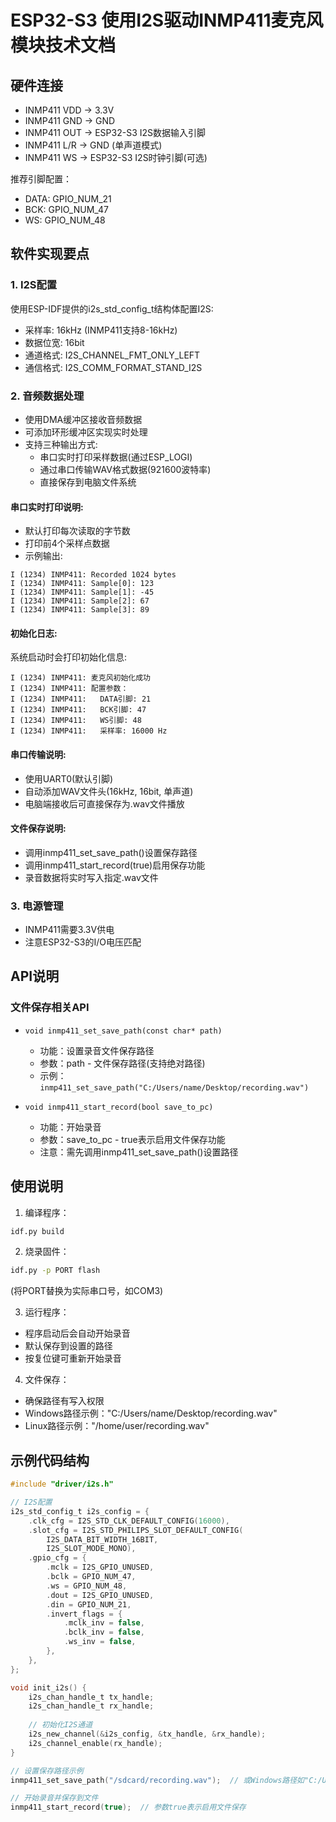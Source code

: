 # ESP32-S3 使用I2S驱动INMP411麦克风模块技术文档

## 硬件连接
- INMP411 VDD → 3.3V
- INMP411 GND → GND
- INMP411 OUT → ESP32-S3 I2S数据输入引脚
- INMP411 L/R → GND (单声道模式)
- INMP411 WS → ESP32-S3 I2S时钟引脚(可选)

推荐引脚配置：
- DATA: GPIO_NUM_21
- BCK: GPIO_NUM_47  
- WS: GPIO_NUM_48

## 软件实现要点

### 1. I2S配置
使用ESP-IDF提供的i2s_std_config_t结构体配置I2S:
- 采样率: 16kHz (INMP411支持8-16kHz)
- 数据位宽: 16bit
- 通道格式: I2S_CHANNEL_FMT_ONLY_LEFT
- 通信格式: I2S_COMM_FORMAT_STAND_I2S

### 2. 音频数据处理
- 使用DMA缓冲区接收音频数据
- 可添加环形缓冲区实现实时处理
- 支持三种输出方式:
  * 串口实时打印采样数据(通过ESP_LOGI)
  * 通过串口传输WAV格式数据(921600波特率)
  * 直接保存到电脑文件系统

#### 串口实时打印说明:
- 默认打印每次读取的字节数
- 打印前4个采样点数据
- 示例输出:
```
I (1234) INMP411: Recorded 1024 bytes
I (1234) INMP411: Sample[0]: 123  
I (1234) INMP411: Sample[1]: -45
I (1234) INMP411: Sample[2]: 67
I (1234) INMP411: Sample[3]: 89
```

#### 初始化日志:
系统启动时会打印初始化信息:
```
I (1234) INMP411: 麦克风初始化成功
I (1234) INMP411: 配置参数：
I (1234) INMP411:   DATA引脚: 21
I (1234) INMP411:   BCK引脚: 47 
I (1234) INMP411:   WS引脚: 48
I (1234) INMP411:   采样率: 16000 Hz
```

#### 串口传输说明:
- 使用UART0(默认引脚)
- 自动添加WAV文件头(16kHz, 16bit, 单声道)
- 电脑端接收后可直接保存为.wav文件播放

#### 文件保存说明:
- 调用inmp411_set_save_path()设置保存路径
- 调用inmp411_start_record(true)启用保存功能
- 录音数据将实时写入指定.wav文件

### 3. 电源管理
- INMP411需要3.3V供电
- 注意ESP32-S3的I/O电压匹配

## API说明

### 文件保存相关API
- `void inmp411_set_save_path(const char* path)`
  - 功能：设置录音文件保存路径
  - 参数：path - 文件保存路径(支持绝对路径)
  - 示例：`inmp411_set_save_path("C:/Users/name/Desktop/recording.wav")`

- `void inmp411_start_record(bool save_to_pc)`
  - 功能：开始录音
  - 参数：save_to_pc - true表示启用文件保存功能
  - 注意：需先调用inmp411_set_save_path()设置路径

## 使用说明

1. 编译程序：
```bash
idf.py build
```

2. 烧录固件：
```bash
idf.py -p PORT flash
```
(将PORT替换为实际串口号，如COM3)

3. 运行程序：
- 程序启动后会自动开始录音
- 默认保存到设置的路径
- 按复位键可重新开始录音

4. 文件保存：
- 确保路径有写入权限
- Windows路径示例："C:/Users/name/Desktop/recording.wav"
- Linux路径示例："/home/user/recording.wav"

## 示例代码结构
```c
#include "driver/i2s.h"

// I2S配置
i2s_std_config_t i2s_config = {
    .clk_cfg = I2S_STD_CLK_DEFAULT_CONFIG(16000),
    .slot_cfg = I2S_STD_PHILIPS_SLOT_DEFAULT_CONFIG(
        I2S_DATA_BIT_WIDTH_16BIT, 
        I2S_SLOT_MODE_MONO),
    .gpio_cfg = {
        .mclk = I2S_GPIO_UNUSED,
        .bclk = GPIO_NUM_47,
        .ws = GPIO_NUM_48,
        .dout = I2S_GPIO_UNUSED,
        .din = GPIO_NUM_21,
        .invert_flags = {
            .mclk_inv = false,
            .bclk_inv = false,
            .ws_inv = false,
        },
    },
};

void init_i2s() {
    i2s_chan_handle_t tx_handle;
    i2s_chan_handle_t rx_handle;
    
    // 初始化I2S通道
    i2s_new_channel(&i2s_config, &tx_handle, &rx_handle);
    i2s_channel_enable(rx_handle);
}

// 设置保存路径示例
inmp411_set_save_path("/sdcard/recording.wav");  // 或Windows路径如"C:/Users/name/Desktop/recording.wav"

// 开始录音并保存到文件
inmp411_start_record(true);  // 参数true表示启用文件保存